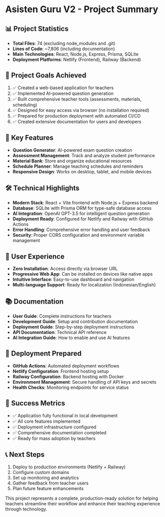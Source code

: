 # Asisten Guru V2 - Project Summary

## 📊 Project Statistics
- **Total Files**: 74 (excluding node_modules and .git)
- **Lines of Code**: ~7,806 (including documentation)
- **Main Technologies**: React, Node.js, Express, Prisma, SQLite
- **Deployment Platforms**: Netlify (Frontend), Railway (Backend)

## 🎯 Project Goals Achieved
1. ✅ Created a web-based application for teachers
2. ✅ Implemented AI-powered question generation
3. ✅ Built comprehensive teacher tools (assessments, materials, scheduling)
4. ✅ Designed for easy access via browser (no installation required)
5. ✅ Prepared for production deployment with automated CI/CD
6. ✅ Created extensive documentation for users and developers

## 🚀 Key Features
- **Question Generator**: AI-powered exam question creation
- **Assessment Management**: Track and analyze student performance
- **Material Bank**: Store and organize educational resources
- **Schedule Planner**: Manage teaching schedules and reminders
- **Responsive Design**: Works on desktop, tablet, and mobile devices

## 🛠️ Technical Highlights
- **Modern Stack**: React + Vite frontend with Node.js + Express backend
- **Database**: SQLite with Prisma ORM for type-safe database access
- **AI Integration**: OpenAI GPT-3.5 for intelligent question generation
- **Deployment Ready**: Configured for Netlify and Railway with GitHub Actions
- **Error Handling**: Comprehensive error handling and user feedback
- **Security**: Proper CORS configuration and environment variable management

## 📱 User Experience
- **Zero Installation**: Access directly via browser URL
- **Progressive Web App**: Can be installed on devices like native apps
- **Intuitive Interface**: Easy-to-use dashboard and navigation
- **Multi-language Support**: Ready for localization (Indonesian/English)

## 📚 Documentation
- **User Guide**: Complete instructions for teachers
- **Development Guide**: Setup and contribution documentation
- **Deployment Guide**: Step-by-step deployment instructions
- **API Documentation**: Technical API reference
- **AI Integration Guide**: How to enable and use AI features

## 🚀 Deployment Prepared
- **GitHub Actions**: Automated deployment workflows
- **Netlify Configuration**: Frontend hosting setup
- **Railway Configuration**: Backend hosting with Docker
- **Environment Management**: Secure handling of API keys and secrets
- **Health Checks**: Monitoring endpoints for service status

## 🎉 Success Metrics
- ✅ Application fully functional in local development
- ✅ All core features implemented
- ✅ Deployment infrastructure configured
- ✅ Comprehensive documentation completed
- ✅ Ready for mass adoption by teachers

## 📞 Next Steps
1. Deploy to production environments (Netlify + Railway)
2. Configure custom domains
3. Set up monitoring and analytics
4. Gather feedback from teacher users
5. Plan future feature enhancements

This project represents a complete, production-ready solution for helping teachers streamline their workflow and enhance their teaching experience through technology.